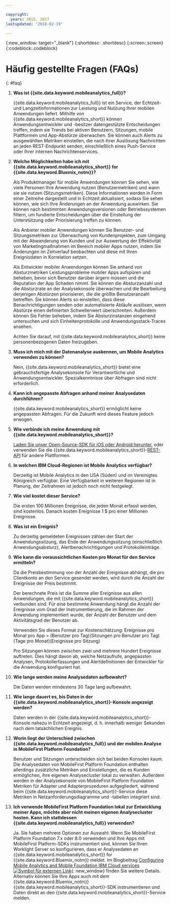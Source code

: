 ```yaml
---

copyright:
  years: 2015, 2017
lastupdated: "2018-02-19"

---
```

{:new_window: target="_blank"}
{:shortdesc: .shortdesc}
{:screen:.screen}
{:codeblock:.codeblock}


# Häufig gestellte Fragen (FAQs) 
{: #faq}


1. **Was ist {{site.data.keyword.mobileanalytics_full}}?**
	
	{{site.data.keyword.mobileanalytics_full}} ist ein Service, der Echtzeit- und Langzeitinformationen zur Leistung und Nutzung Ihrer mobilen Anwendungen liefert. Mithilfe von {{site.data.keyword.mobileanalytics_short}} können Anwendungsentwickler und -besitzer datengestützte Entscheidungen treffen, indem sie Trends bei aktiven Benutzern, Sitzungen, mobile Plattformen und App-Abstürze überwachen. Sie können auch Alerts zu ausgewählten Metriken einstellen, die nach ihrer Auslösung Nachrichten an jeden REST-Endpunkt senden, einschließlich eines Push-Service oder Ihrer internen Nachrichtenservices.


2. **Welche Möglichkeiten habe ich mit {{site.data.keyword.mobileanalytics_short}} for {{site.data.keyword.Bluemix_notm}}?**

	Als Produktmanager für mobile Anwendungen können Sie sehen, wie viele Personen Ihre Anwendung nutzen (Benutzermetriken) und wann sie sie nutzen (Sitzungsmetriken). Diese Informationen werden in Form einer Zeitreihe dargestellt und in Echtzeit aktualisiert, sodass Sie sehen können, wie sich Ihre Änderungen an der Anwendung auswirken. Sie können nach bestimmten Anwendungsversionen oder Betriebssystemen filtern, um fundierte Entscheidungen über die Einstellung der Unterstützung oder Priorisierung treffen zu können. 
	
	Als Anbieter mobiler Anwendungen können Sie Benutzer- und Sitzungsmetriken zur Überwachung von Kundenprojekten, zum Umgang mit der Abwanderung von Kunden und zur Auswertung der Effektivität von Marketingmaßnahmen im Bereich mobiler Apps nutzen, indem Sie Änderungen im Zeitverlauf beobachten und diese mit Ihren Ereignisdaten in Korrelation setzen.
	
	Als Entwickler mobiler Anwendungen können Sie anhand von Absturzmetriken Leistungsprobleme mobiler Apps aufspüren und beheben, bevor sich Benutzer darüber ärgern müssen und die Reputation der App Schaden nimmt. Sie können die Absturzanzahl und die Absturzrate an der Analysekonsole überwachen und die Bearbeitung derjenigen Abstürzen priorisieren, die die größte Benutzeranzahl betreffen. Sie können Alerts so einstellen, dass diese Benachrichtigungen senden oder automatisierte Abläufe auslösen, wenn Abstürze einen definierten Schwellenwert überschreiten. Außerdem können Sie Fehler beheben, indem Sie Absturzinstanzen eingehend untersuchen und sich Einheitenprotokolle und Anwendungsstack-Traces ansehen.
	
	Achten Sie darauf, mit {{site.data.keyword.mobileanalytics_short}} keine personenbezogenen Daten freizugeben.

3. **Muss ich mich mit der Datenanalyse auskennen, um Mobile Analytics verwenden zu können?**

	Nein, {{site.data.keyword.mobileanalytics_short}} bietet eine gebrauchsfertige Analysekonsole für Verantwortliche und Anwendungsentwickler. Spezialkenntnisse über Abfragen sind nicht erforderlich.

4. **Kann ich angepasste Abfragen anhand meiner Analysedaten durchführen?**

    {{site.data.keyword.mobileanalytics_short}} ermöglicht keine angepassten Abfragen. Für die Zukunft wird dieses Feature jedoch erwogen.
	
5. **Wie verbinde ich meine Anwendung mit {{site.data.keyword.mobileanalytics_short}}?**

    [Laden Sie unser Open-Source-SDK für iOS oder Android herunter](install-client-sdk.html), oder verwenden Sie die {{site.data.keyword.mobileanalytics_short}}-[REST-API](https://mobile-analytics-dashboard.{DomainName}/analytics-service/) für andere Plattformen. 

6. **In welchen IBM Cloud-Regionen ist Mobile Analytics verfügbar?**

    Derzeitig ist Mobile Analytics in den USA (Süden) und im Vereinigtes Königreich verfügbar. Eine Verfügbarkeit in weiteren Regionen ist in Planung, der Zeitrahmen ist jedoch noch nicht festgelegt.

7. **Wie viel kostet dieser Service?**

    Die ersten 100 Millionen Ereignisse, die jeden Monat erfasst werden, sind kostenlos. Danach kosten Ereignisse 1 $ pro einer Millionen Ereignisse.
	
8. **Was ist ein Ereignis?**

    Zu derzeitig gemeldeten Ereignissen zählen der Start der Anwendungssitzung, das Ende der Anwendungssitzung (einschließlich Anwendungsabsturz), Alertbenachrichtigungen und Protokolleinträge.
	
9. **Wie kann die voraussichtlichen Kosten pro Monat für den Service ermitteln?**

    Da die Preisbestimmung von der Anzahl der Ereignisse abhängt, die pro Clientkonto an den Service gesendet werden, wird durch die Anzahl der Ereignisse der Preis bestimmt.  
	
	Der berechnete Preis ist die Summe aller Ereignisse aus allen Anwendungen, die mit {{site.data.keyword.mobileanalytics_short}} verbunden sind. Für eine bestimmte Anwendung hängt die Anzahl der Ereignisse vom Grad der Instrumentierung, die im Rahmen der Anwendung implementiert wurde, der Anzahl der Benutzer und dem Aktivitätsgrad der Benutzer ab. 
	
	Verwenden Sie dieses Format zur Kostenschätzung: Ereignisse pro Monat pro App = (Benutzer pro Tag)(Sitzungen pro Benutzer pro Tag)(Tage pro Monat)(Ereignisse pro Sitzung)
	
	Pro Sitzungen können zwischen zwei und mehrere Hundert Ereignisse auftreten. Dies hängt davon ab, welche Netzaufrufe, angepassten Analysen, Protokollerfassungen und Alertdefinitionen der Entwickler für die Anwendung konfiguriert hat.

9. **Wie lange werden meine Analysedaten aufbewahrt?**

    Die Daten werden mindestens 30 Tage lang aufbewahrt.
	
10. **Wie lange dauert es, bis Daten in der {{site.data.keyword.mobileanalytics_short}}-Konsole angezeigt werden?**

    Daten werden in der {{site.data.keyword.mobileanalytics_short}}-Konsole nahezu in Echtzeit angezeigt, d. h. innerhalb weniger Sekunden nach dem tatsächlichen Ereignis.
	
11. **Worin liegt der Unterschied zwischen {{site.data.keyword.mobileanalytics_full}} und der mobilen Analyse in MobileFirst Platform Foundation?**

    Benutzer und Sitzungen unterscheiden sich bei beiden Konsolen kaum. Die Analysedaten von MobileFirst Platform Foundation enthalten allerdings zusätzliche Metriken und Einstellungen, die es Kunden ermöglichen, ihre eigenen Analysecluster lokal zu verwalten. Außerdem werden in der Analysekonsole von MobileFirst Platform Foundation Metriken für Adapter und Adapterprozeduren aufgegliedert, während beim {{site.data.keyword.mobileanalytics_short}}-Service diese Metriken in Netzanforderungsdiagramme und -tabellen integriert sind.
	
12. **Ich verwende MobileFirst Platform Foundation lokal zur Entwicklung meiner Apps, möchte aber nicht meinen eigenen Analysecluster hosten. Kann ich stattdessen {{site.data.keyword.mobileanalytics_full}} verwenden?**

    Ja. Sie haben mehrere Optionen zur Auswahl: Wenn Sie MobileFirst Platform Foundation 7.x oder 8.0 verwenden und Ihre Apps mit MobileFirst Platform-SDKs instrumentiert sind, können Sie Ihren Worklight Server so konfigurieren, dass er Analysedaten an {{site.data.keyword.mobileanalytics_short}} for {{site.data.keyword.Bluemix_notm}} meldet. Im Blogbeitrag [Configuring Mobile Analytics and Mobile Foundation IBM Cloud services ![Symbol für externen Link](../../icons/launch-glyph.svg "Symbol für externen Link")](https://mobilefirstplatform.ibmcloud.com/blog/2016/07/11/analytics-bm-service/){: new_window} finden Sie weitere Details. Alternativ können Sie Ihre Apps auch mit dem {{site.data.keyword.Bluemix_notm}} {{site.data.keyword.mobileanalytics_short}}-SDK instrumentieren und Daten direkt an den {{site.data.keyword.mobileanalytics_short}}-Service melden.
